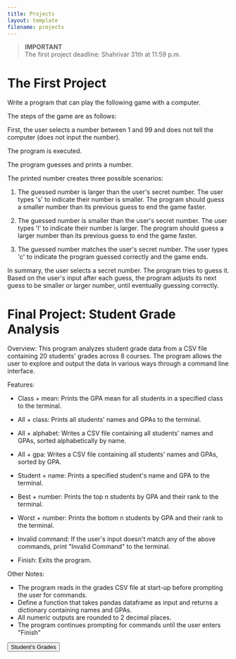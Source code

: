 ```yaml
---
title: Projects
layout: template
filename: projects
--- 
```


> **IMPORTANT**  
> The first project deadline: Shahrivar 31th at 11:59 p.m.

# The First Project

Write a program that can play the following game with a computer.

The steps of the game are as follows:

First, the user selects a number between 1 and 99 and does not tell the computer (does not input the number).

The program is executed.

The program guesses and prints a number.

The printed number creates three possible scenarios:

1. The guessed number is larger than the user's secret number. The user types 's' to indicate their number is smaller. The program should guess a smaller number than its previous guess to end the game faster.

2. The guessed number is smaller than the user's secret number. The user types 'l' to indicate their number is larger. The program should guess a larger number than its previous guess to end the game faster.

3. The guessed number matches the user's secret number. The user types 'c' to indicate the program guessed correctly and the game ends.


In summary, the user selects a secret number. The program tries to guess it. Based on the user's input after each guess, the program adjusts its next guess to be smaller or larger number, until eventually guessing correctly.


# Final Project: Student Grade Analysis

Overview:
This program analyzes student grade data from a CSV file containing 20 students' grades across 8 courses. The program allows the user to explore and output the data in various ways through a command line interface. 

Features:

- Class + mean: Prints the GPA mean for all students in a specified class to the terminal.

- All + class: Prints all students' names and GPAs to the terminal.

- All + alphabet: Writes a CSV file containing all students' names and GPAs, sorted alphabetically by name. 

- All + gpa: Writes a CSV file containing all students' names and GPAs, sorted by GPA.

- Student + name: Prints a specified student's name and GPA to the terminal.

- Best + number: Prints the top n students by GPA and their rank to the terminal. 

- Worst + number: Prints the bottom n students by GPA and their rank to the terminal.

- Invalid command: If the user's input doesn't match any of the above commands, print "Invalid Command" to the terminal.

- Finish: Exits the program.

Other Notes:
- The program reads in the grades CSV file at start-up before prompting the user for commands.
- Define a  function that takes pandas dataframe as input and returns a dictionary containing names and GPAs.
- All numeric outputs are rounded to 2 decimal places.
- The program continues prompting for commands until the user enters "Finish"


<a href="https://drive.google.com/file/d/18g2BOMCJ5X-sVHnOBTnHRgu_WI5mgO3o/view?usp=sharing" target="_blank"><button>Student's Grades</button></a>

